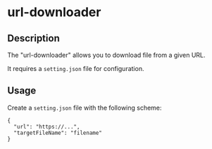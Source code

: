 # url-downloader

## Description

The "url-downloader" allows you to download file from a given URL.

It requires a `setting.json` file for configuration.

## Usage

Create a `setting.json` file with the following scheme:

```
{
  "url": "https://...",
  "targetFileName": "filename"
}

```
